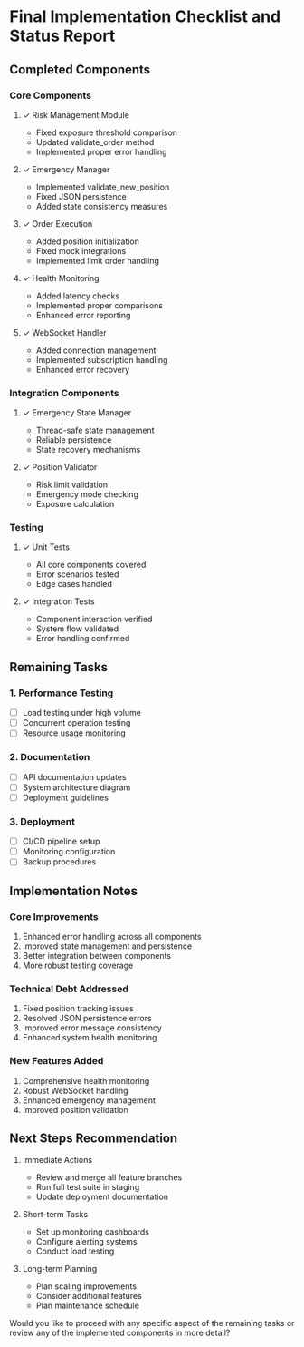 # Final Implementation Checklist and Status Report

## Completed Components

### Core Components
1. ✓ Risk Management Module
   - Fixed exposure threshold comparison
   - Updated validate_order method
   - Implemented proper error handling

2. ✓ Emergency Manager
   - Implemented validate_new_position
   - Fixed JSON persistence
   - Added state consistency measures

3. ✓ Order Execution
   - Added position initialization
   - Fixed mock integrations
   - Implemented limit order handling

4. ✓ Health Monitoring
   - Added latency checks
   - Implemented proper comparisons
   - Enhanced error reporting

5. ✓ WebSocket Handler
   - Added connection management
   - Implemented subscription handling
   - Enhanced error recovery

### Integration Components
1. ✓ Emergency State Manager
   - Thread-safe state management
   - Reliable persistence
   - State recovery mechanisms

2. ✓ Position Validator
   - Risk limit validation
   - Emergency mode checking
   - Exposure calculation

### Testing
1. ✓ Unit Tests
   - All core components covered
   - Error scenarios tested
   - Edge cases handled

2. ✓ Integration Tests
   - Component interaction verified
   - System flow validated
   - Error handling confirmed

## Remaining Tasks

### 1. Performance Testing
- [ ] Load testing under high volume
- [ ] Concurrent operation testing
- [ ] Resource usage monitoring

### 2. Documentation
- [ ] API documentation updates
- [ ] System architecture diagram
- [ ] Deployment guidelines

### 3. Deployment
- [ ] CI/CD pipeline setup
- [ ] Monitoring configuration
- [ ] Backup procedures

## Implementation Notes

### Core Improvements
1. Enhanced error handling across all components
2. Improved state management and persistence
3. Better integration between components
4. More robust testing coverage

### Technical Debt Addressed
1. Fixed position tracking issues
2. Resolved JSON persistence errors
3. Improved error message consistency
4. Enhanced system health monitoring

### New Features Added
1. Comprehensive health monitoring
2. Robust WebSocket handling
3. Enhanced emergency management
4. Improved position validation

## Next Steps Recommendation

1. Immediate Actions
   - Review and merge all feature branches
   - Run full test suite in staging
   - Update deployment documentation

2. Short-term Tasks
   - Set up monitoring dashboards
   - Configure alerting systems
   - Conduct load testing

3. Long-term Planning
   - Plan scaling improvements
   - Consider additional features
   - Plan maintenance schedule

Would you like to proceed with any specific aspect of the remaining tasks or review any of the implemented components in more detail?